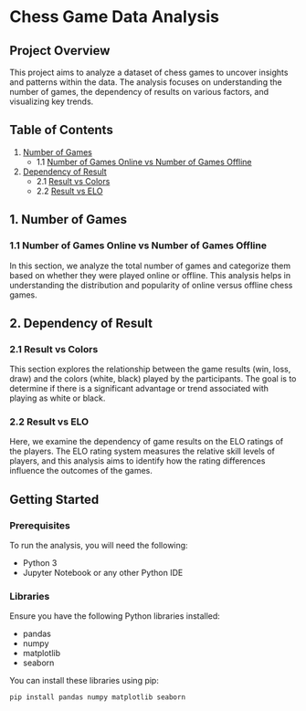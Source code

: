 # Chess Game Data Analysis

## Project Overview
This project aims to analyze a dataset of chess games to uncover insights and patterns within the data. The analysis focuses on understanding the number of games, the dependency of results on various factors, and visualizing key trends.

## Table of Contents
1. [Number of Games](#1-number-of-games)
    - 1.1 [Number of Games Online vs Number of Games Offline](#11-number-of-games-online-vs-number-of-games-offline)
2. [Dependency of Result](#2-dependency-of-result)
    - 2.1 [Result vs Colors](#21-result-vs-colors)
    - 2.2 [Result vs ELO](#22-result-vs-elo)

## 1. Number of Games
### 1.1 Number of Games Online vs Number of Games Offline
In this section, we analyze the total number of games and categorize them based on whether they were played online or offline. This analysis helps in understanding the distribution and popularity of online versus offline chess games.

## 2. Dependency of Result
### 2.1 Result vs Colors
This section explores the relationship between the game results (win, loss, draw) and the colors (white, black) played by the participants. The goal is to determine if there is a significant advantage or trend associated with playing as white or black.

### 2.2 Result vs ELO
Here, we examine the dependency of game results on the ELO ratings of the players. The ELO rating system measures the relative skill levels of players, and this analysis aims to identify how the rating differences influence the outcomes of the games.

## Getting Started

### Prerequisites
To run the analysis, you will need the following:
- Python 3
- Jupyter Notebook or any other Python IDE

### Libraries
Ensure you have the following Python libraries installed:
- pandas
- numpy
- matplotlib
- seaborn

You can install these libraries using pip:
```bash
pip install pandas numpy matplotlib seaborn
